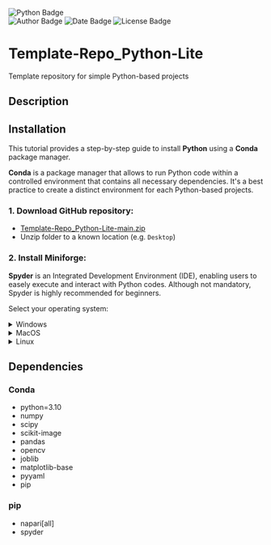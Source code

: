 ![Python Badge](https://img.shields.io/badge/Python-3.10-blue?logo=python&logoColor=rgb(149%2C157%2C165)&labelColor=rgb(50%2C60%2C65))  
![Author Badge](https://img.shields.io/badge/Author-Benoit_Dehapiot-blue?labelColor=rgb(50%2C60%2C65)&color=rgb(149%2C157%2C165))
![Date Badge](https://img.shields.io/badge/Created-2023--09--20-blue?labelColor=rgb(50%2C60%2C65)&color=rgb(149%2C157%2C165))
![License Badge](https://img.shields.io/badge/Licence-GNU%20General%20Public%20License%20v3.0-blue?labelColor=rgb(50%2C60%2C65)&color=rgb(149%2C157%2C165))  

# Template-Repo_Python-Lite
Template repository for simple Python-based projects
## Description

## Installation
This tutorial provides a step-by-step guide to install **Python** using a **Conda** package manager.  

**Conda** is a package manager that allows to run Python code within a controlled environment that contains all necessary dependencies. It's a best practice to create a distinct environment for each Python-based projects. 

### 1. Download GitHub repository:  

- [Template-Repo_Python-Lite-main.zip](https://github.com/BDehapiot/Template-Repo_Python-Lite/archive/refs/heads/main.zip)
- Unzip folder to a known location (e.g. `Desktop`)

### 2. Install Miniforge:



**Spyder** is an Integrated Development Environment (IDE), enabling users to easely execute and interact with Python codes. Although not mandatory, Spyder is highly recommended for beginners.  

Select your operating system:

<details> <summary>Windows</summary>  

### Download GitHub repository:  

1) Download this GitHub repository
([link](https://github.com/BDehapiot/Template-Repo_Python-Lite/archive/refs/heads/main.zip)) 

2) Unzip folder to a known location (e.g. `C:\Users\YourUsername\Desktop`)

### Install Miniforge:  

3) Download Miniforge installer for Windows
([link](https://github.com/conda-forge/miniforge/releases/latest/download/Miniforge3-Windows-x86_64.exe))  

4) Run the downloaded `.exe` file and select the following options:    
    - *create start menu shortcuts*  
    - *add Miniforge3 to PATH environment variable*  

### Setup Conda environment: 

5) Run Miniforge Prompt from start menu shortcuts  

    The prompt should read:  
    `(base) C:\Users\YourUsername>`  
    `(base)` meaning that we are in our base environment  

6) Move to the downloaded GitHub repository using the `cd` command: 
    ```bash
    cd Desktop/Template-Repo_Python-Lite-main
    ```
    The prompt should change to reflect our current location:  
    `(base) C:\Users\YourUsername\Desktop\Template-Repo_Python-Lite-main>`

7) Create a new Conda environment (takes a few minutes): 
    ```bash
    mamba env create -f environment.yml
    ```

8) Activate the newly created environment:
    ```bash
    conda activate Python-Lite
    ```
    The prompt should now start with `(Python-Lite)`  
    `(Python-Lite) C:\Users\YourUsername\Desktop\Template-Repo_Python-Lite-main>`

### Start and setup Spyder IDE: 

9) Start Spyder using the following command:
    ```bash
    spyder
    ```

10) Create a new Spyder project
    - Click the `Projects` > `New Project...`
    - Choose `Existing directory`
    - Select the GitHub repository using the folder icon
    - Click the `Create` button  

    Projects can be re-opened later with: `Projects` > `Recent Projects...`

</details>  

<details> <summary>MacOS</summary>  

### Download GitHub repository: 

1) Download GitHub repository
([link](https://github.com/BDehapiot/Template-Repo_Python-Lite/archive/refs/heads/main.zip)) 

2) Unzip folder to a known location (e.g. `~/Desktop`)

### Install Miniforge:  

3) Download Miniforge installer for MacOS 
([legacy](https://github.com/conda-forge/miniforge/releases/latest/download/Miniforge3-MacOSX-x86_64.sh))
([M-Series](https://github.com/conda-forge/miniforge/releases/latest/download/Miniforge3-MacOSX-arm64.sh)) 

4) Open terminal by typing `terminal` in Launchpad or Spotlight search  
    
    The prompt should read:  
    `YourUsername@MacBook-Pro ~ %`

5) Move to the downloaded Miniforge script using the `cd` command:  
    It is most likely located in the `Downloads` folder    
    ```bash
    cd ~/Downloads
    ```  
    
6) Run the following command to install Miniforge:  

    *Legacy*
    ```bash
    bash Miniforge3-MacOSX-x86_64.sh
    ```  
    
    *M-Series*
    ```bash
    bash Miniforge3-MacOSX-arm64.sh
    ```
    Follow the Terminal prompts to complete installation and accept default options  

### Setup Conda environment: 

7) Close and re-open your terminal  

    The prompt should now read:  
    `(base) YourUsername@MacBook-Pro ~ %`  
    `(base)` meaning that we are in our base environment  

8) Move to the downloaded GitHub repository: 
    ```bash
    cd Desktop/Template-Repo_Python-Lite-main
    ```
    The prompt should change to reflect our current location:  
    `(base) YourUsername@MacBook-Pro Desktop/Template-Repo_Python-Lite-main %`  

9) Create a new Conda environment (takes a few minutes):  
    ```bash
    mamba env create -f environment.yml
    ```

10) Activate the newly created environment:
    ```bash
    conda activate Python-Lite
    ```

    The prompt should now start with `(Python-Lite)`  
    `(Python-Lite) YourUsername@MacBook-Pro Desktop/Template-Repo_Python-Lite-main %`  

### Start and setup Spyder IDE: 

11) Start Spyder using the following command:
    ```bash
    spyder
    ```

12) Create a new Spyder project
    - Click the `Projects` > `New Project...`
    - Choose `Existing directory`
    - Select the GitHub repository using the folder icon
    - Click the `Create` button  

    Projects can be re-opened later with: `Projects` > `Recent Projects...`


</details>  

<details> <summary>Linux</summary>  

</details>  

## Dependencies
### Conda
- python=3.10
- numpy
- scipy
- scikit-image
- pandas
- opencv
- joblib
- matplotlib-base
- pyyaml
- pip

### pip
- napari[all]
- spyder
